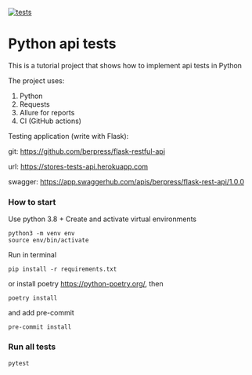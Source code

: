 [![tests](https://github.com/berpress/python-api-tests/actions/workflows/tests.yml/badge.svg)](https://github.com/berpress/python-api-tests/actions/workflows/tests.yml)
# Python api tests

This is a tutorial project that shows how to implement api tests in Python

The project uses:
1. Python
2. Requests
3. Allure for reports
4. CI (GitHub actions)


Testing application (write with Flask):

git: https://github.com/berpress/flask-restful-api

url: https://stores-tests-api.herokuapp.com

swagger: https://app.swaggerhub.com/apis/berpress/flask-rest-api/1.0.0



### How to start

Use python 3.8 +
Create and activate virtual environments

```
python3 -m venv env
source env/bin/activate
```

Run in terminal

```
pip install -r requirements.txt
```

or install poetry https://python-poetry.org/, then

```
poetry install
```

and add pre-commit
```
pre-commit install
```

### Run all tests

```python
pytest
```
